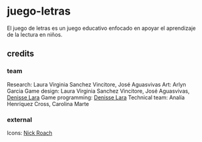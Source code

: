 # juego-letras
El juego de letras es un juego educativo enfocado en apoyar el aprendizaje de la lectura en niños.

## credits
### team
Research: Laura Virginia Sanchez Vincitore, José Aguasvivas
Art: Arlyn Garcia
Game design: Laura Virginia Sanchez Vincitore, José Aguasvivas, [Denisse Lara](https://github.com/huesitos)
Game programming: [Denisse Lara](https://github.com/huesitos)
Technical team: Analía Henríquez Cross, Carolina Marte

### external
Icons: [Nick Roach](https://www.iconfinder.com/iconsets/circle-icons-1)
